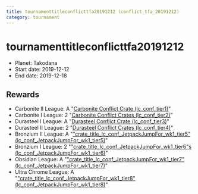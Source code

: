 ```yaml
---
title: tournamenttitleconflicttfa20191212 (conflict_tfa_20191212)
category: tournament
---
```

# tournamenttitleconflicttfa20191212

  * Planet: Takodana
  * Start date: 2019-12-12
  * End date: 2019-12-18

## Rewards

  * Carbonite II League: A "[Carbonite Conflict Crate (lc_conf_tier1)](lc_conf_tier1.html)"
  * Carbonite I League: 2 "[Carbonite Conflict Crates (lc_conf_tier2)](lc_conf_tier2.html)"
  * Durasteel I League: A "[Durasteel Conflict Crate (lc_conf_tier3)](lc_conf_tier3.html)"
  * Durasteel II League: 2 "[Durasteel Conflict Crates (lc_conf_tier4)](lc_conf_tier4.html)"
  * Bronzium II League: A "["crate_title_lc_conf_JetpackJumpFor_wk1_tier5" (lc_conf_JetpackJumpFor_wk1_tier5)](lc_conf_JetpackJumpFor_wk1_tier5.html)"
  * Bronzium I League: 2 "["crate_title_lc_conf_JetpackJumpFor_wk1_tier6"s (lc_conf_JetpackJumpFor_wk1_tier6)](lc_conf_JetpackJumpFor_wk1_tier6.html)"
  * Obsidian League: A "["crate_title_lc_conf_JetpackJumpFor_wk1_tier7" (lc_conf_JetpackJumpFor_wk1_tier7)](lc_conf_JetpackJumpFor_wk1_tier7.html)"
  * Ultra Chrome League: A "["crate_title_lc_conf_JetpackJumpFor_wk1_tier8" (lc_conf_JetpackJumpFor_wk1_tier8)](lc_conf_JetpackJumpFor_wk1_tier8.html)"
